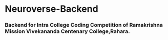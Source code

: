 # Neuroverse-Backend

### Backend for Intra College Coding Competition of Ramakrishna Mission Vivekananda Centenary College,Rahara.
